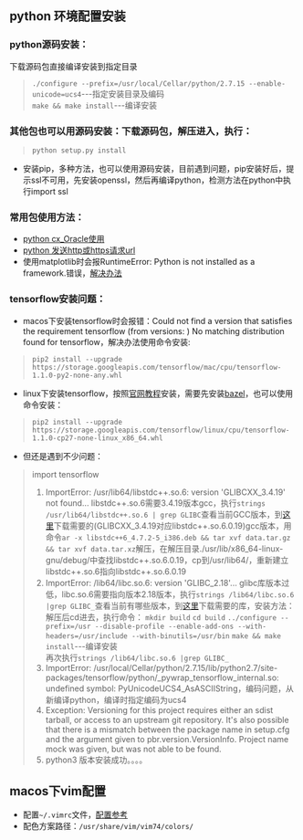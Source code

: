 ## python 环境配置安装

### python源码安装：
下载源码包直接编译安装到指定目录
> `./configure --prefix=/usr/local/Cellar/python/2.7.15 --enable-unicode=ucs4`---指定安装目录及编码<br>
> `make && make install`---编译安装

### 其他包也可以用源码安装：下载源码包，解压进入，执行：
> `python setup.py install`

* 安装pip，多种方法，也可以使用源码安装，目前遇到问题，pip安装好后，提示ssl不可用，先安装openssl，然后再编译python，检测方法在python中执行import ssl

### 常用包使用方法：
* [python cx_Oracle使用](http://www.oracle.com/technetwork/cn/articles/dsl/prez-python-queries-101587-zhs.html)
* [python 发送http或https请求url](https://liam0205.me/2016/02/27/The-requests-library-in-Python/) 
* 使用matplotlib时会报RuntimeError: Python is not installed as a framework.错误，[解决办法](https://stackoverflow.com/questions/21784641/installation-issue-with-matplotlib-python)

### tensorflow安装问题：
* macos下安装tensorflow时会报错：Could not find a version that satisfies the requirement tensorflow (from versions: ) No matching distribution found for tensorflow，解决办法使用命令安装:
> `pip2 install --upgrade https://storage.googleapis.com/tensorflow/mac/cpu/tensorflow-1.1.0-py2-none-any.whl`

* linux下安装tensorflow，按照[官网教程](https://www.tensorflow.org/install/install_sources#common_installation_problems)安装，需要先安装[bazel](https://www.bazel.build)，也可以使用命令安装：
> `pip2 install --upgrade https://storage.googleapis.com/tensorflow/linux/cpu/tensorflow-1.1.0-cp27-none-linux_x86_64.whl`
* 但还是遇到不少问题：
> import tensorflow <br>
> 
> 1. ImportError: /usr/lib64/libstdc++.so.6: version 'GLIBCXX_3.4.19' not found... libstdc++.so.6需要3.4.19版本gcc，执行`strings /usr/lib64/libstdc++.so.6 | grep GLIBC`查看当前GCC版本，到[这里](http://ftp.de.debian.org/debian/pool/main/g/gcc-4.8/)下载需要的(GLIBCXX_3.4.19对应libstdc++.so.6.0.19)gcc版本，用命令`ar -x libstdc++6_4.7.2-5_i386.deb && tar xvf data.tar.gz && tar xvf data.tar.xz`解压，在解压目录./usr/lib/x86_64-linux-gnu/debug/中查找libstdc++.so.6.0.19，cp到/usr/lib64/，重新建立libstdc++.so.6指向libstdc++.so.6.0.19
> 2. ImportError: /lib64/libc.so.6: version 'GLIBC_2.18'... glibc库版本过低，libc.so.6需要指向版本2.18版本，执行`strings /lib64/libc.so.6 |grep GLIBC_`查看当前有哪些版本，到[这里](https://ftp.gnu.org/gnu/glibc/)下载需要的库，安装方法：解压后cd进去，执行命令：
`mkdir build`
`cd build`
`../configure --prefix=/usr --disable-profile --enable-add-ons --with-headers=/usr/include --with-binutils=/usr/bin`
`make && make install`---编译安装<br>
再次执行`strings /lib64/libc.so.6 |grep GLIBC_`
> 3. ImportError: /usr/local/Cellar/python/2.7.15/lib/python2.7/site-packages/tensorflow/python/_pywrap_tensorflow_internal.so: undefined symbol: PyUnicodeUCS4_AsASCIIString，编码问题，从新编译python，编译时指定编码为ucs4
> 4. Exception: Versioning for this project requires either an sdist tarball, or access to an upstream git repository. It's also possible that there is a mismatch between the package name in setup.cfg and the argument given to pbr.version.VersionInfo. Project name mock was given, but was not able to be found.
> 5. python3 版本安装成功。。。。


## macos下vim配置
* 配置`~/.vimrc`文件，[配置参考](https://github.com/CLgithub/comused/blob/master/src/other/vimrc配置文件)
* 配色方案路径：`/usr/share/vim/vim74/colors/`
